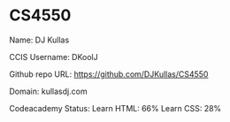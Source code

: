 # CS4550


Name:          DJ Kullas


CCIS Username: DKoolJ


Github repo URL: https://github.com/DJKullas/CS4550


Domain:         kullasdj.com


Codeacademy Status: Learn HTML: 66%   Learn CSS: 28%

